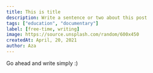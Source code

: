 ```yaml
---
title: This is title
description: Write a sentence or two about this post
tags: ["education", "documentary"]
label: [free-time, writing]
image: https://source.unsplash.com/random/600x450
createdAt: April, 20, 2021
author: Aza
---
```


Go ahead and write simply :)